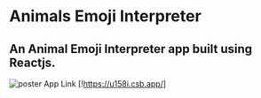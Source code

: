 # Animals Emoji Interpreter

## An Animal Emoji Interpreter app built using Reactjs.

![poster](poster.png)
App Link [!https://u158i.csb.app/]
